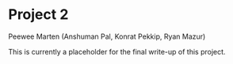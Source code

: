 Project 2
================
Peewee Marten (Anshuman Pal, Konrat Pekkip, Ryan Mazur)

This is currently a placeholder for the final write-up of this project.
